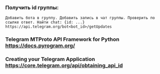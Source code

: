 ### Получить id группы:
```
Добавить бота в группу. Добавить запись в чат группы. Проверить по ссылке ответ. Найти chat: {id: ...}
https://api.telegram.org/bot<bot_id>/getUpdates
```

### Telegram MTProto API Framework for Python https://docs.pyrogram.org/

### Creating your Telegram Application https://core.telegram.org/api/obtaining_api_id
